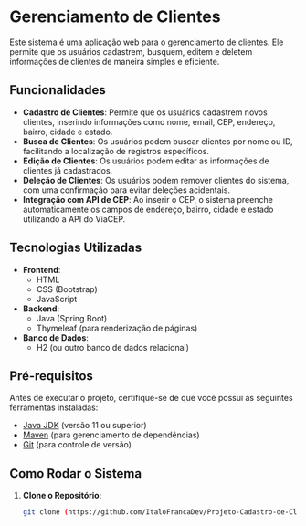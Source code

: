 # Gerenciamento de Clientes

Este sistema é uma aplicação web para o gerenciamento de clientes. Ele permite que os usuários cadastrem, busquem, editem e deletem informações de clientes de maneira simples e eficiente.

## Funcionalidades

- **Cadastro de Clientes**: Permite que os usuários cadastrem novos clientes, inserindo informações como nome, email, CEP, endereço, bairro, cidade e estado.
- **Busca de Clientes**: Os usuários podem buscar clientes por nome ou ID, facilitando a localização de registros específicos.
- **Edição de Clientes**: Os usuários podem editar as informações de clientes já cadastrados.
- **Deleção de Clientes**: Os usuários podem remover clientes do sistema, com uma confirmação para evitar deleções acidentais.
- **Integração com API de CEP**: Ao inserir o CEP, o sistema preenche automaticamente os campos de endereço, bairro, cidade e estado utilizando a API do ViaCEP.

## Tecnologias Utilizadas

- **Frontend**:
  - HTML
  - CSS (Bootstrap)
  - JavaScript
- **Backend**:
  - Java (Spring Boot)
  - Thymeleaf (para renderização de páginas)
- **Banco de Dados**:
  - H2 (ou outro banco de dados relacional)
  
## Pré-requisitos

Antes de executar o projeto, certifique-se de que você possui as seguintes ferramentas instaladas:

- [Java JDK](https://www.oracle.com/java/technologies/javase-jdk11-downloads.html) (versão 11 ou superior)
- [Maven](https://maven.apache.org/download.cgi) (para gerenciamento de dependências)
- [Git](https://git-scm.com/downloads) (para controle de versão)

## Como Rodar o Sistema

1. **Clone o Repositório**:

   ```bash
   git clone (https://github.com/ItaloFrancaDev/Projeto-Cadastro-de-Cliente.git)
   

